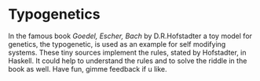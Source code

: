 Typogenetics
============

In the famous book *Goedel, Escher, Bach* by D.R.Hofstadter a toy model for genetics, the typogenetic, is used as an example for self modifying systems. These tiny sources implement the rules, stated by Hofstadter, in Haskell. It could help to understand the rules and to solve the riddle in the book as well. Have fun, gimme feedback if u like. 

